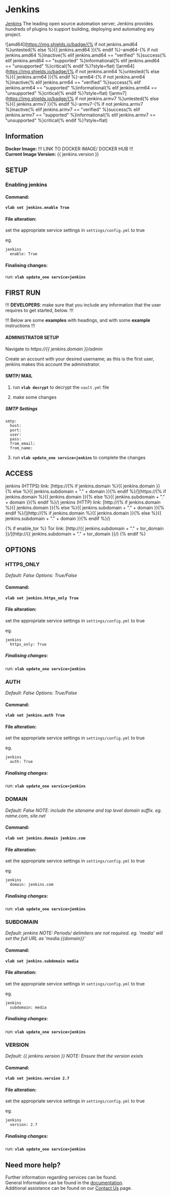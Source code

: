 # Jenkins

[Jenkins](https://www.jenkins.io/) The leading open source automation server, Jenkins provides hundreds of plugins to support building, deploying and automating any project.

![amd64](https://img.shields.io/badge/{% if not jenkins.amd64 %}untested{% else %}{{ jenkins.amd64 }}{% endif %}-amd64-{% if not jenkins.amd64 %}inactive{% elif jenkins.amd64 == "verified" %}success{% elif jenkins.amd64 == "supported" %}informational{% elif jenkins.amd64 == "unsupported" %}critical{% endif %}?style=flat)
![arm64](https://img.shields.io/badge/{% if not jenkins.arm64 %}untested{% else %}{{ jenkins.arm64 }}{% endif %}-arm64-{% if not jenkins.arm64 %}inactive{% elif jenkins.arm64 == "verified" %}success{% elif jenkins.arm64 == "supported" %}informational{% elif jenkins.arm64 == "unsupported" %}critical{% endif %}?style=flat)
![armv7](https://img.shields.io/badge/{% if not jenkins.armv7 %}untested{% else %}{{ jenkins.armv7 }}{% endif %}-armv7-{% if not jenkins.armv7 %}inactive{% elif jenkins.armv7 == "verified" %}success{% elif jenkins.armv7 == "supported" %}informational{% elif jenkins.armv7 == "unsupported" %}critical{% endif %}?style=flat)

## Information


**Docker Image:** !!! LINK TO DOCKER IMAGE/ DOCKER HUB !!!  
**Current Image Version:** {{ jenkins.version }}

## SETUP

### Enabling jenkins

#### Command:

**`vlab set jenkins.enable True`**

#### File alteration:

set the appropriate service settings in `settings/config.yml` to true

eg.
```
jenkins
  enable: True
```

#### Finalising changes:

run: **`vlab update_one service=jenkins`**

## FIRST RUN

!!! **DEVELOPERS**: make sure that you include any information that the user requires to get started, below. !!!

!!! Below are some **examples** with headings, and with some **example** instructions !!!

#### ADMINISTRATOR SETUP

Navigate to *https://{{ jenkins.domain }}/admin*

Create an account with your desired username; as this is the first user, jenkins makes this account the administrator.

#### SMTP/ MAIL

1. run **`vlab decrypt`** to decrypt the `vault.yml` file

2. make some changes


##### SMTP Settings
```
smtp:
  host:
  port:
  user:
  pass:
  from_email:
  from_name:
```

3. run **`vlab update_one service=jenkins`** to complete the changes


## ACCESS

jenkins (HTTPS) link: [https://{% if jenkins.domain %}{{ jenkins.domain }}{% else %}{{ jenkins.subdomain + "." + domain }}{% endif %}/](https://{% if jenkins.domain %}{{ jenkins.domain }}{% else %}{{ jenkins.subdomain + "." + domain }}{% endif %}/)
jenkins (HTTP) link: [http://{% if jenkins.domain %}{{ jenkins.domain }}{% else %}{{ jenkins.subdomain + "." + domain }}{% endif %}/](http://{% if jenkins.domain %}{{ jenkins.domain }}{% else %}{{ jenkins.subdomain + "." + domain }}{% endif %}/)

{% if enable_tor %}
Tor link: [http://{{ jenkins.subdomain + "." + tor_domain }}/](http://{{ jenkins.subdomain + "." + tor_domain }}/)
{% endif %}

## OPTIONS

### HTTPS_ONLY
*Default: False*
*Options: True/False*

#### Command:

**`vlab set jenkins.https_only True`**

#### File alteration:

set the appropriate service settings in `settings/config.yml` to true

eg.
```
jenkins
  https_only: True
```

##### Finalising changes:

run: **`vlab update_one service=jenkins`**

### AUTH
*Default: False*
*Options: True/False*

#### Command:

**`vlab set jenkins.auth True`**

#### File alteration:

set the appropriate service settings in `settings/config.yml` to true

eg.
```
jenkins
  auth: True
```

##### Finalising changes:

run: **`vlab update_one service=jenkins`**

### DOMAIN
*Default: False*
*NOTE: include the sitename and top level domain suffix. eg. name.com, site.net*

#### Command:

**`vlab set jenkins.domain jenkins.com`**

#### File alteration:

set the appropriate service settings in `settings/config.yml` to true

eg.
```
jenkins
  domain: jenkins.com
```

##### Finalising changes:

run: **`vlab update_one service=jenkins`**

### SUBDOMAIN
*Default: jenkins*
*NOTE: Periods/ delimiters are not required. eg. 'media' will set the full URL as 'media.{{domain}}'*

#### Command:

**`vlab set jenkins.subdomain media`**

#### File alteration:

set the appropriate service settings in `settings/config.yml` to true

eg.
```
jenkins
  subdomain: media
```

##### Finalising changes:

run: **`vlab update_one service=jenkins`**

### VERSION
*Default: {{  jenkins.version  }}*
*NOTE: Ensure that the version exists*

#### Command:

**`vlab set jenkins.version 2.7`**

#### File alteration:

set the appropriate service settings in `settings/config.yml` to true

eg.
```
jenkins
  version: 2.7
```

##### Finalising changes:

run: **`vlab update_one service=jenkins`**

## Need more help?
Further information regarding services can be found. \
General Information can be found in the [documentation](https://docs.vivumlab.com). \
Additional assistance can be found on our [Contact Us](https://docs.vivumlab.com/Contact-us) page.
